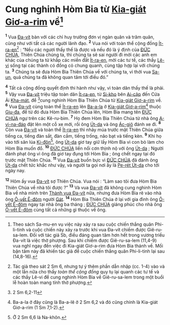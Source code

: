 # Cung nghinh Hòm Bia từ [Kia-giát Giơ-a-rim]() về[^1]
<sup><b>1</b></sup> Vua [Đa-vít]() bàn với các chỉ huy trưởng đơn vị ngàn quân và trăm quân, cũng như với tất cả các người lãnh đạo. <sup><b>2</b></sup> Vua nói với toàn thể cộng đồng [Ít-ra-en]()[^2] : “Nếu các ngươi thấy thế là được và nếu đó là ý định của [ĐỨC CHÚA](), Thiên Chúa chúng ta, thì chúng ta sẽ sai người đi mời các anh em khác của chúng ta từ khắp các miền đất [Ít-ra-en](), mời các tư tế, các thầy [Lê-vi]() sống tại các thành có đồng cỏ chung quanh, cùng tập hợp lại với chúng ta. <sup><b>3</b></sup> Chúng ta sẽ đưa Hòm Bia Thiên Chúa về với chúng ta, vì thời vua [Sa-un](), quả chúng ta đã không quan tâm tới điều đó.”

<sup><b>4</b></sup> Tất cả cộng đồng quyết định thi hành như vậy, vì toàn dân thấy thế là phải. <sup><b>5</b></sup> Vậy vua [Đa-vít]() triệu tập toàn dân [Ít-ra-en](), từ [Si-kho]() bên [Ai-cập]() đến Cửa Ải [Kha-mát](), để [^1*]cung nghinh Hòm Bia Thiên Chúa từ [Kia-giát Giơ-a-rim]() về. <sup><b>6</b></sup> Vua [Đa-vít]() cùng toàn thể [Ít-ra-en]() lên [Ba-a-la]() ở [Kia-giát Giơ-a-rim]()[^3] thuộc [Giu-đa](), để từ đó đưa Hòm Bia Thiên Chúa lên, Hòm Bia mang tên [ĐỨC CHÚA]() ngự trên các Kê-ru-bim. <sup><b>7</b></sup> Họ đem Hòm Bia Thiên Chúa từ nhà ông [A-vi-na-đáp]() đặt lên một cỗ xe mới, rồi ông [Út-da]() và ông [Ác-giô]() đánh xe đi. <sup><b>8</b></sup> Còn vua [Đa-vít]() và toàn thể [Ít-ra-en]() thì nhảy múa trước mặt Thiên Chúa giữa tiếng ca, tiếng đàn sắt, đàn cầm, tiếng trống, não bạt và tiếng kèn. <sup><b>9</b></sup> Khi họ vào tới sân lúa [Ki-đôn]()[^4], ông [Út-da]() giơ tay giữ lấy Hòm Bia vì con bò làm cho Hòm Bia muốn đổ. <sup><b>10</b></sup> [ĐỨC CHÚA]() liền nổi cơn thịnh nộ với ông [Út-da]() ; Người đánh phạt ông vì ông đã giơ tay đụng tới Hòm Bia ; ông chết ngay tại đó trước mặt Thiên Chúa. <sup><b>11</b></sup> Vua [Đa-vít]() buồn bực vì [ĐỨC CHÚA]() đã đánh ông [Út-da]() chết tức khắc như vậy, và người ta gọi nơi ấy là [Pe-rét Út-da]() cho tới ngày nay.

<sup><b>12</b></sup> Hôm ấy vua [Đa-vít]() sợ Thiên Chúa. Vua nói : “Làm sao tôi đưa Hòm Bia Thiên Chúa về nhà tôi được ?” <sup><b>13</b></sup> Và vua [Đa-vít]() đã không cung nghinh Hòm Bia về nhà mình trên [Thành vua Đa-vít]() nữa, nhưng đưa Hòm Bia rẽ vào nhà ông [Ô-vết Ê-đôm]() người [Gát](). <sup><b>14</b></sup> Hòm Bia Thiên Chúa ở lại với gia đình ông [Ô-vết Ê-đôm]() ngay tại nhà ông ba tháng ; [ĐỨC CHÚA]() giáng phúc cho nhà ông [Ô-vết Ê-đôm]() cùng tất cả những gì thuộc về ông.

[^1]: Theo sách Sa-mu-en vụ việc này xảy ra sau cuộc chiến thắng quân Phi-li-tinh và cuộc chiến này xảy ra trước khi vua Đa-vít chiếm được Giê-ru-sa-lem. Đối với tác giả Sb, điều đáng quan tâm hơn hết trong vương triều Đa-vít là việc thờ phượng. Sau khi chiếm được Giê-ru-sa-lem (11,4-9) vua nghĩ ngay đến việc đi Kia-giát Giơ-a-rim đưa Hòm Bia thánh về. Mối bận tâm này đã khiến tác giả để cuộc chiến thắng quân Phi-li-tinh lại sau (14,8-16).
[^2]: Tác giả theo sát 2 Sm 6, nhưng tự ý thêm phần dẫn nhập (cc. 1-4) vào và một lần nữa cho thấy *toàn thể cộng đồng* quy tụ lại quanh các tư tế và các thầy Lê-vi để cung nghinh Hòm Bia về Giê-ru-sa-lem trong một buổi lễ hoàn toàn mang tính thờ phượng.
[^3]: Ba-a-la ở đây cũng là Ba-a-lê ở 2 Sm 6,2 và đó cũng chính là Kia-giát Giơ-a-rim (1 Sm 7,1-2).
[^4]: Ở 2 Sm 6,6 là Na-khôn.
[^1*]: 2 Sm 6,2-11